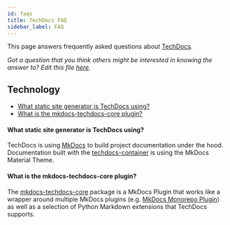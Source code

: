 ```yaml
---
id: faqs
title: TechDocs FAQ
sidebar_label: FAQ
---
```


This page answers frequently asked questions about [TechDocs](README.md).

_Got a question that you think others might be interested in knowing the answer
to? Edit this file
[here](https://github.com/spotify/backstage/edit/master/docs/features/techdocs/FAQ.md)._

## Technology

- [What static site generator is TechDocs using?](#what-static-site-generator-is-techdocs-using)
- [What is the mkdocs-techdocs-core plugin?](#what-is-the-mkdocs-techdocs-core-plugin)

#### What static site generator is TechDocs using?

TechDocs is using [MkDocs](https://www.mkdocs.org/) to build project
documentation under the hood. Documentation built with the
[techdocs-container](https://github.com/spotify/backstage/blob/master/packages/techdocs-container/README.md)
is using the MkDocs Material Theme.

#### What is the mkdocs-techdocs-core plugin?

The
[mkdocs-techdocs-core](https://github.com/spotify/backstage/blob/master/packages/techdocs-container/techdocs-core/README.md)
package is a MkDocs Plugin that works like a wrapper around multiple MkDocs
plugins (e.g.
[MkDocs Monorepo Plugin](https://github.com/spotify/mkdocs-monorepo-plugin)) as
well as a selection of Python Markdown extensions that TechDocs supports.
